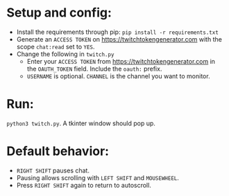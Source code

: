 # Setup and config:
- Install the requirements through pip: `pip install -r requirements.txt`
- Generate an `ACCESS TOKEN` on https://twitchtokengenerator.com with the scope `chat:read` set to `YES`.
- Change the following in `twitch.py`
  - Enter your `ACCESS TOKEN` from https://twitchtokengenerator.com in the `OAUTH_TOKEN` field. Include the `oauth:` prefix.
  - `USERNAME` is optional. `CHANNEL` is the channel you want to monitor.

# Run:
`python3 twitch.py`. A tkinter window should pop up.

# Default behavior:
- `RIGHT SHIFT` pauses chat.
- Pausing allows scrolling with `LEFT SHIFT` and `MOUSEWHEEL`.
- Press `RIGHT SHIFT` again to return to autoscroll.



